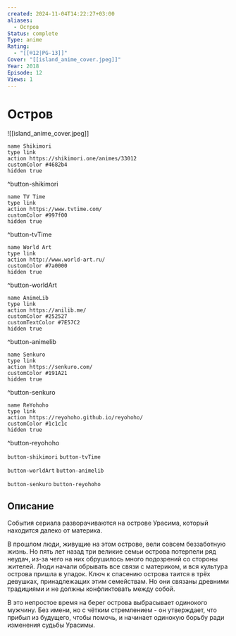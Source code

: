```yaml
---
created: 2024-11-04T14:22:27+03:00
aliases:
  - Остров
Status: complete
Type: anime
Rating:
  - "[[®️12|PG-13]]"
Cover: "[[island_anime_cover.jpeg]]"
Year: 2018
Episode: 12
Views: 1
---
```


# Остров

![[island_anime_cover.jpeg]]

```button
name Shikimori
type link
action https://shikimori.one/animes/33012
customColor #4682b4
hidden true
```
^button-shikimori

```button
name TV Time
type link
action https://www.tvtime.com/
customColor #997f00
hidden true
```
^button-tvTime

```button
name World Art
type link
action http://www.world-art.ru/
customColor #7a0000
hidden true
```
^button-worldArt

```button
name AnimeLib
type link
action https://anilib.me/
customColor #252527
customTextColor #7E57C2
hidden true
```
^button-animelib

```button
name Senkuro
type link
action https://senkuro.com/
customColor #191A21
hidden true
```
^button-senkuro

```button
name ReYohoho
type link
action https://reyohoho.github.io/reyohoho/
customColor #1c1c1c
hidden true
```
^button-reyohoho

`button-shikimori` `button-tvTime`

`button-worldArt` `button-animelib`

`button-senkuro` `button-reyohoho`

## Описание

События сериала разворачиваются на острове Урасима, который находится далеко от материка.

В прошлом люди, живущие на этом острове, вели совсем беззаботную жизнь. Но пять лет назад три великие семьи острова потерпели ряд неудач, из-за чего на них обрушилось много подозрений со стороны жителей. Люди начали обрывать все связи с материком, и вся культура острова пришла в упадок. Ключ к спасению острова таится в трёх девушках, принадлежащих этим семействам. Но они связаны древними традициями и не должны конфликтовать между собой.

В это непростое время на берег острова выбрасывает одинокого мужчину. Без имени, но с чётким стремлением - он утверждает, что прибыл из будущего, чтобы помочь, и начинает одинокую борьбу ради изменения судьбы Урасимы.

